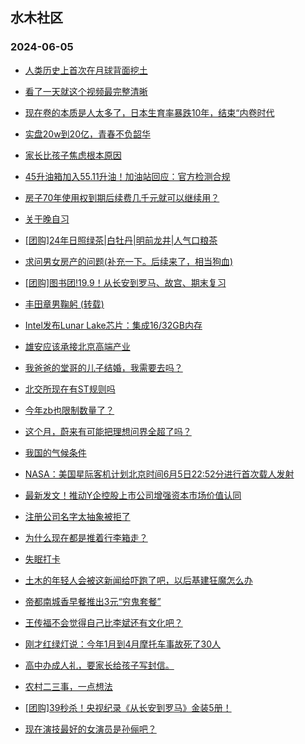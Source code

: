 ## 水木社区 
### 2024-06-05

+ [人类历史上首次在月球背面挖土](https://www.mysmth.net/nForum/article/Aero/447852)

+ [看了一天就这个视频最完整清晰](https://www.mysmth.net/nForum/article/FamilyLife/1766724795)

+ [现在卷的本质是人太多了，日本生育率暴跌10年，结束“内卷时代](https://www.mysmth.net/nForum/article/WorkingLife/60077)

+ [实盘20w到20亿，青春不负韶华](https://www.mysmth.net/nForum/article/Stock/10855718)

+ [家长比孩子焦虑根本原因](https://www.mysmth.net/nForum/article/ChildEducation/2396010)

+ [45升油箱加入55.11升油！加油站回应：官方检测合规](https://www.mysmth.net/nForum/article/AutoWorld/1944845322)

+ [房子70年使用权到期后续费几千元就可以继续用？](https://www.mysmth.net/nForum/article/OurEstate/2999304)

+ [关于晚自习](https://www.mysmth.net/nForum/article/PreUnivEdu/171270)

+ [[团购]24年日照绿茶|白牡丹|明前龙井|人气口粮茶](https://www.mysmth.net/nForum/article/ADAgent_TG/1322059)

+ [求问男女房产的问题(补充一下。后续来了，相当狗血)](https://www.mysmth.net/nForum/article/Love/6296769)

+ [[团购]图书团!19.9！从长安到罗马、故宫、期末复习](https://www.mysmth.net/nForum/article/ADAgent_TG/1322188)

+ [丰田章男鞠躬 (转载)](https://www.mysmth.net/nForum/article/AutoWorld/1944845178)

+ [Intel发布Lunar Lake芯片：集成16/32GB内存](https://www.mysmth.net/nForum/article/CompMarket/544320945)

+ [雄安应该承接北京高端产业](https://www.mysmth.net/nForum/article/OurEstate/3000021)

+ [我爸爸的堂哥的儿子结婚，我需要去吗？](https://www.mysmth.net/nForum/article/FamilyLife/1766724662)

+ [北交所现在有ST规则吗](https://www.mysmth.net/nForum/article/Stock/10856166)

+ [今年zb也限制数量了？](https://www.mysmth.net/nForum/article/ChildEducation/2397530)

+ [这个月，蔚来有可能把理想问界全超了吗？](https://www.mysmth.net/nForum/article/GreenAuto/1595932)

+ [我国的气候条件](https://www.mysmth.net/nForum/article/Geography/584142)

+ [NASA：美国星际客机计划北京时间6月5日22:52分进行首次载人发射](https://www.mysmth.net/nForum/article/Aero/448550)

+ [最新发文！推动Y企控股上市公司增强资本市场价值认同](https://www.mysmth.net/nForum/article/Stock/10856727)

+ [注册公司名字太抽象被拒了](https://www.mysmth.net/nForum/article/MMJoke/1634820319)

+ [为什么现在都是推着行李箱走？](https://www.mysmth.net/nForum/article/Travel/997268)

+ [失眠打卡](https://www.mysmth.net/nForum/article/Shuibuzhao/53245)

+ [土木的年轻人会被这新闻给吓跑了吧，以后基建狂魔怎么办](https://www.mysmth.net/nForum/article/WorkingLife/60566)

+ [帝都南城香早餐推出3元“穷鬼套餐”](https://www.mysmth.net/nForum/article/OurEstate/3000612)

+ [王传福不会觉得自己比李斌还有文化吧？](https://www.mysmth.net/nForum/article/GreenAuto/1596369)

+ [刚才红绿灯说：今年1月到4月摩托车事故死了30人](https://www.mysmth.net/nForum/article/AutoWorld/1944846404)

+ [高中办成人礼，要家长给孩子写封信。](https://www.mysmth.net/nForum/article/PreUnivEdu/171803)

+ [农村二三事，一点想法](https://www.mysmth.net/nForum/article/OurEstate/3000839)

+ [[团购]39秒杀！央视纪录《从长安到罗马》金装5册！](https://www.mysmth.net/nForum/article/ADAgent_TG/1322188)

+ [现在演技最好的女演员是孙俪吧？](https://www.mysmth.net/nForum/article/TV/1684016)

